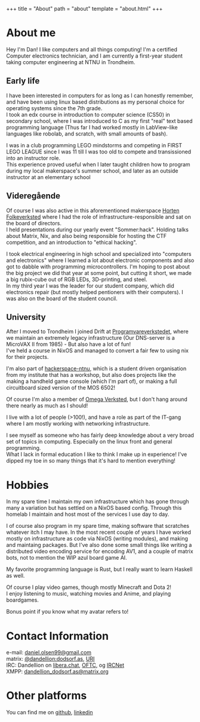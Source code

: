 +++
title = "About"
path = "about"
template = "about.html"
+++

# About me
Hey I'm Dan! I like computers and all things computing! I'm a certified Computer electronics technician,
and I am currently a first-year student taking computer engineering at NTNU in Trondheim.

## Early life

I have been interested in computers for as long as I can honestly remember, and have been using linux based distributions as my personal choice for operating systems since the 7th grade.  
I took an edx course in introduction to computer science (CS50) in secondary school, where I was introduced to C as my first "real" text based programming language
(Thus far I had worked mostly in LabView-like languages like robolab, and scratch, with small amounts of bash).

I was in a club programming LEGO mindstorms and competing in FIRST LEGO LEAGUE since I was 11 till I was too old to compete and transissioned into an instructor role.   
This experience proved useful when I later taught children how to program during my local makerspace's summer school, and later as an outside instructor at an elementary school  

## Videregående

Of course I was also active in this aforementioned makerspace [Horten Folkeverksted](https://folkeverkstedet.com/) where I had the role of infrastructure-responsible and sat on the board of directors.  
I held presentations during our yearly event "Sommer:hack". Holding talks about Matrix, Nix, and also being responsible for hosting the CTF competition, and an introduction to "ethical hacking".  


I took electrical engineering in high school and specialized into "computers and electronics" where I learned a lot about electronic components and also got to dabble with programming microcontrollers.
I'm hoping to post about the big project we did that year at some point, but cutting it short, we made a big rubix-cube out of RGB LEDs, 3D-printing, and steel.  
In my third year I was the leader for our student company, which did electronics repair (but mostly helped pentioners with their computers). I was also on the board of the student council.

## University

After I moved to Trondheim I joined Drift at [Programvareverkstedet](https://www.pvv.ntnu.no/), where we maintain an extremely legacy infrastructure (Our DNS-server is a MicroVAX II from 1985) - But also have a lot of fun!  
I've held a course in NixOS and managed to convert a fair few to using nix for their projects.

I'm also part of [hackerspace-ntnu](https://www.hackerspace-ntnu.no/), which is a student driven organisation from my institute that has a workshop, 
but also does projects like the making a handheld game console (which I'm part of), or making a full circuitboard sized version of the MOS 6502!

Of course I'm also a member of [Omega Verksted](https://www.omegav.ntnu.no/), but I don't hang around there nearly as much as I should!

I live with a lot of people (>100!), and have a role as part of the IT-gang where I am mostly working with networking infrastructure.

I see myself as someone who has fairly deep knowledge about a very broad set of topics in computing. Especially on the linux front and general programming.  
What I lack in formal education I like to think I make up in experience! I've dipped my toe in so many things that it's hard to mention everything!

# Hobbies

In my spare time I maintain my own infrastructure which has gone through many a variation but has settled on a NixOS based config.
Through this homelab I maintain and host most of the services I use day to day.

I of course also program in my spare time, making software that scratches whatever itch I may have.
In the most recent couple of years I have worked mostly on infrastructure as code via NixOS (writing modules), and making and maintaing packages.
But I've also done some small things like writing a distributed video encoding service for encoding AV1, and a couple of matrix bots, not to mention the WIP azul board game AI.

My favorite programming language is Rust, but I really want to learn Haskell as well.

Of course I play video games, though mostly Minecraft and Dota 2!  
I enjoy listening to music, watching movies and Anime, and playing boardgames.

Bonus point if you know what my avatar refers to!

# Contact Information

e-mail: [daniel.olsen99@gmail.com](mailto:daniel.olsen99@gmail.com)  
matrix: [@dandellion:dodsorf.as](https://matrix.to/#/@dandellion:dodsorf.as), [URI](matrix:u/dandellion:dodsorf.as)  
IRC: Dandellion on [libera.chat](https://libera.chat), [OFTC](https://oftc.net/), og [IRCNet](https://www.ircnet.com)  
XMPP: [dandellion_dodsorf.as@matrix.org](xmpp:dandellion_dodsorf.as@matrix.org)  

# Other platforms

You can find me on [github](https://github.com/dali99), [linkedin](https://www.linkedin.com/in/dandellion)

